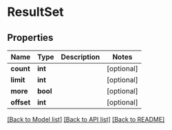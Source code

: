 # ResultSet

## Properties
Name | Type | Description | Notes
------------ | ------------- | ------------- | -------------
**count** | **int** |  | [optional] 
**limit** | **int** |  | [optional] 
**more** | **bool** |  | [optional] 
**offset** | **int** |  | [optional] 

[[Back to Model list]](../README.md#documentation-for-models) [[Back to API list]](../README.md#documentation-for-api-endpoints) [[Back to README]](../README.md)


